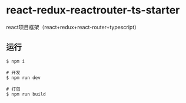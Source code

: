 # react-redux-reactrouter-ts-starter
react项目框架（react+redux+react-router+typescript）

## 运行

    $ npm i
    
    # 开发
    $ npm run dev 
    
    # 打包
    $ npm run build
